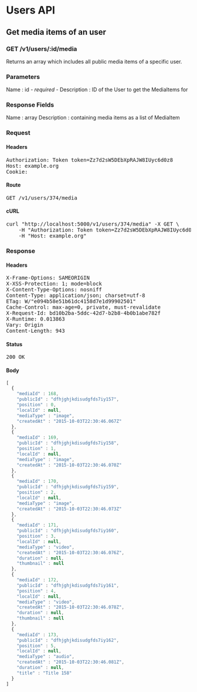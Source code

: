 # Users API

## Get media items of an user

### GET /v1/users/:id/media

Returns an array which includes all public media items of a specific user.

### Parameters

Name : id *- required -*
Description : ID of the User to get the MediaItems for


### Response Fields

Name : array
Description : containing media items as a list of MediaItem

### Request

#### Headers

<pre>Authorization: Token token=Zz7d2sW5DEbXpRAJW8IUyc6d0z8
Host: example.org
Cookie: </pre>

#### Route

<pre>GET /v1/users/374/media</pre>

#### cURL

<pre class="request">curl &quot;http://localhost:5000/v1/users/374/media&quot; -X GET \
	-H &quot;Authorization: Token token=Zz7d2sW5DEbXpRAJW8IUyc6d0z8&quot; \
	-H &quot;Host: example.org&quot;</pre>

### Response

#### Headers

<pre>X-Frame-Options: SAMEORIGIN
X-XSS-Protection: 1; mode=block
X-Content-Type-Options: nosniff
Content-Type: application/json; charset=utf-8
ETag: W/&quot;e094b58e51b61dc4158d7e1d99902501&quot;
Cache-Control: max-age=0, private, must-revalidate
X-Request-Id: bd10b2ba-5ddc-42d7-b2b8-4b0b1abe782f
X-Runtime: 0.013863
Vary: Origin
Content-Length: 943</pre>

#### Status

<pre>200 OK</pre>

#### Body

```javascript
[
  {
    "mediaId" : 168,
    "publicId" : "dfhjghjkdisudgfds7iy157",
    "position" : 0,
    "localId" : null,
    "mediaType" : "image",
    "createdAt" : "2015-10-03T22:30:46.067Z"
  },
  {
    "mediaId" : 169,
    "publicId" : "dfhjghjkdisudgfds7iy158",
    "position" : 1,
    "localId" : null,
    "mediaType" : "image",
    "createdAt" : "2015-10-03T22:30:46.070Z"
  },
  {
    "mediaId" : 170,
    "publicId" : "dfhjghjkdisudgfds7iy159",
    "position" : 2,
    "localId" : null,
    "mediaType" : "image",
    "createdAt" : "2015-10-03T22:30:46.073Z"
  },
  {
    "mediaId" : 171,
    "publicId" : "dfhjghjkdisudgfds7iy160",
    "position" : 3,
    "localId" : null,
    "mediaType" : "video",
    "createdAt" : "2015-10-03T22:30:46.076Z",
    "duration" : null,
    "thumbnail" : null
  },
  {
    "mediaId" : 172,
    "publicId" : "dfhjghjkdisudgfds7iy161",
    "position" : 4,
    "localId" : null,
    "mediaType" : "video",
    "createdAt" : "2015-10-03T22:30:46.078Z",
    "duration" : null,
    "thumbnail" : null
  },
  {
    "mediaId" : 173,
    "publicId" : "dfhjghjkdisudgfds7iy162",
    "position" : 5,
    "localId" : null,
    "mediaType" : "audio",
    "createdAt" : "2015-10-03T22:30:46.081Z",
    "duration" : null,
    "title" : "Title 158"
  }
]
```
